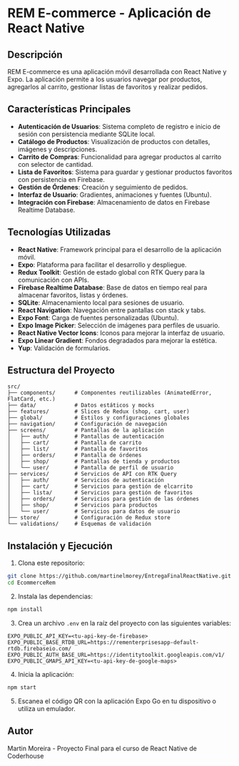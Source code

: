 # REM E-commerce - Aplicación de React Native

## Descripción
REM E-commerce es una aplicación móvil desarrollada con React Native y Expo. La aplicación permite a los usuarios navegar por productos, agregarlos al carrito, gestionar listas de favoritos y realizar pedidos.

## Características Principales

- **Autenticación de Usuarios**: Sistema completo de registro e inicio de sesión con persistencia mediante SQLite local.
- **Catálogo de Productos**: Visualización de productos con detalles, imágenes y descripciones.
- **Carrito de Compras**: Funcionalidad para agregar productos al carrito con selector de cantidad.
- **Lista de Favoritos**: Sistema para guardar y gestionar productos favoritos con persistencia en Firebase.
- **Gestión de Órdenes**: Creación y seguimiento de pedidos.
- **Interfaz de Usuario**: Gradientes, animaciones y fuentes (Ubuntu).
- **Integración con Firebase**: Almacenamiento de datos en Firebase Realtime Database.

## Tecnologías Utilizadas

- **React Native**: Framework principal para el desarrollo de la aplicación móvil.
- **Expo**: Plataforma para facilitar el desarrollo y despliegue.
- **Redux Toolkit**: Gestión de estado global con RTK Query para la comunicación con APIs.
- **Firebase Realtime Database**: Base de datos en tiempo real para almacenar favoritos, listas y órdenes.
- **SQLite**: Almacenamiento local para sesiones de usuario.
- **React Navigation**: Navegación entre pantallas con stack y tabs.
- **Expo Font**: Carga de fuentes personalizadas (Ubuntu).
- **Expo Image Picker**: Selección de imágenes para perfiles de usuario.
- **React Native Vector Icons**: Iconos para mejorar la interfaz de usuario.
- **Expo Linear Gradient**: Fondos degradados para mejorar la estética.
- **Yup**: Validación de formularios.

## Estructura del Proyecto

```
src/
├── components/      # Componentes reutilizables (AnimatedError, FlatCard, etc.)
├── data/            # Datos estáticos y mocks
├── features/        # Slices de Redux (shop, cart, user)
├── global/          # Estilos y configuraciones globales
├── navigation/      # Configuración de navegación
├── screens/         # Pantallas de la aplicación
│   ├── auth/        # Pantallas de autenticación
│   ├── cart/        # Pantalla de carrito
│   ├── list/        # Pantalla de favoritos
│   ├── orders/      # Pantalla de órdenes
│   ├── shop/        # Pantallas de tienda y productos
│   └── user/        # Pantalla de perfil de usuario
├── services/        # Servicios de API con RTK Query
│   ├── auth/        # Servicios de autenticación
│   ├── cart/        # Servicios para gestión de elcarrito
│   ├── lista/       # Servicios para gestión de favoritos
│   ├── orders/      # Servicios para gestión de las órdenes
│   ├── shop/        # Servicios para productos
│   └── user/        # Servicios para datos de usuario
├── store/           # Configuración de Redux store
└── validations/     # Esquemas de validación
```

## Instalación y Ejecución

1. Clona este repositorio:
```bash
git clone https://github.com/martinelmorey/EntregaFinalReactNative.git
cd EcommerceRem
```

2. Instala las dependencias:
```bash
npm install
```

3. Crea un archivo `.env` en la raíz del proyecto con las siguientes variables:
```
EXPO_PUBLIC_API_KEY=<tu-api-key-de-firebase>
EXPO_PUBLIC_BASE_RTDB_URL=https://rementerprisesapp-default-rtdb.firebaseio.com/
EXPO_PUBLIC_AUTH_BASE_URL=https://identitytoolkit.googleapis.com/v1/
EXPO_PUBLIC_GMAPS_API_KEY=<tu-api-key-de-google-maps>
```

4. Inicia la aplicación:
```bash
npm start
```

5. Escanea el código QR con la aplicación Expo Go en tu dispositivo o utiliza un emulador.

## Autor
Martin Moreira - Proyecto Final para el curso de React Native de Coderhouse
